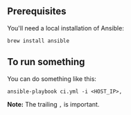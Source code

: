 ## Prerequisites

You'll need a local installation of Ansible:

    brew install ansible

## To run something

You can do something like this:

    ansible-playbook ci.yml -i <HOST_IP>,

**Note:** The trailing `,` is important.
